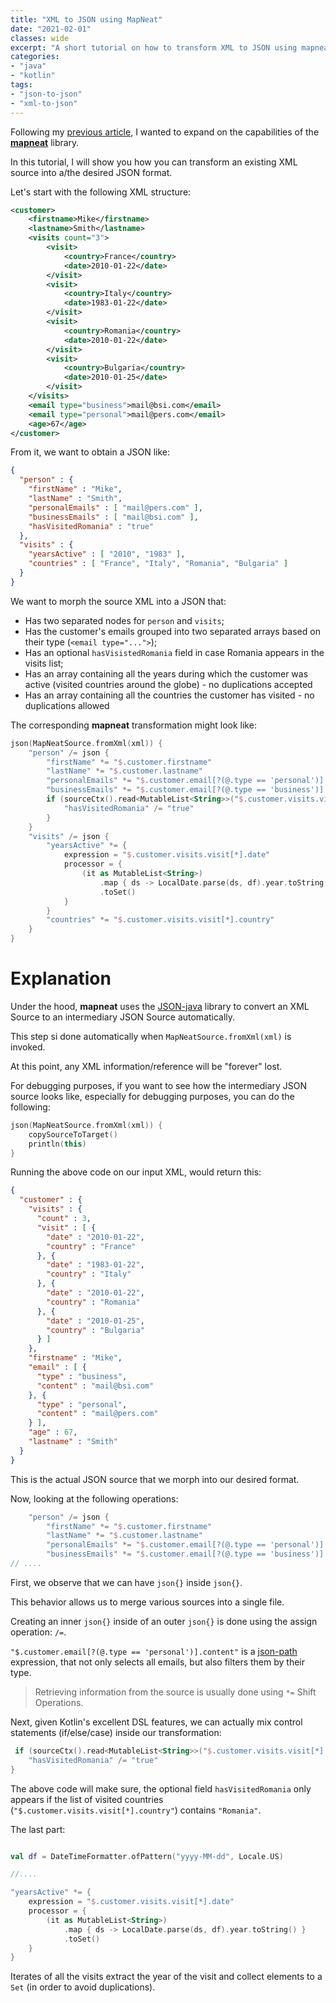 ```yaml
---
title: "XML to JSON using MapNeat"
date: "2021-02-01"
classes: wide
excerpt: "A short tutorial on how to transform XML to JSON using mapneat."
categories:
- "java"
- "kotlin"
tags:
- "json-to-json"
- "xml-to-json"
---
```


Following my [previous article](/2021/01/31/hello-world-mapneat), I wanted to expand on the capabilities of the [**mapneat**](https://github.com/nomemory/mapneat) library. 

In this tutorial, I will show you how you can transform an existing XML source into a/the desired JSON format.

Let's start with the following XML structure:

```xml
<customer>
    <firstname>Mike</firstname>
    <lastname>Smith</lastname>
    <visits count="3">
        <visit>
            <country>France</country>
            <date>2010-01-22</date>
        </visit>
        <visit>
            <country>Italy</country>
            <date>1983-01-22</date>
        </visit>
        <visit>
            <country>Romania</country>
            <date>2010-01-22</date>
        </visit>
        <visit>
            <country>Bulgaria</country>
            <date>2010-01-25</date>
        </visit>        
    </visits>
    <email type="business">mail@bsi.com</email>
    <email type="personal">mail@pers.com</email>
    <age>67</age>
</customer>
```

From it, we want to obtain a JSON like:

```json
{
  "person" : {
    "firstName" : "Mike",
    "lastName" : "Smith",
    "personalEmails" : [ "mail@pers.com" ],
    "businessEmails" : [ "mail@bsi.com" ],
    "hasVisitedRomania" : "true"
  },
  "visits" : {
    "yearsActive" : [ "2010", "1983" ],
    "countries" : [ "France", "Italy", "Romania", "Bulgaria" ]
  }
}
```

We want to morph the source XML into a JSON that:
* Has two separated nodes for `person` and `visits`;
* Has the customer's emails grouped into two separated arrays based on their type (`<email type="...">`);
* Has an optional `hasVisistedRomania` field in case Romania appears in the visits list;
* Has an array containing all the years during which the customer was active (visited countries around the globe) - no duplications accepted
* Has an array containing all the countries the customer has visited - no duplications allowed

The corresponding **mapneat** transformation might look like:

```kotlin
json(MapNeatSource.fromXml(xml)) {
    "person" /= json {
        "firstName" *= "$.customer.firstname"
        "lastName" *= "$.customer.lastname"
        "personalEmails" *= "$.customer.email[?(@.type == 'personal')].content"
        "businessEmails" *= "$.customer.email[?(@.type == 'business')].content"
        if (sourceCtx().read<MutableList<String>>("$.customer.visits.visit[*].country").contains("Romania")) {
            "hasVisitedRomania" /= "true"
        }
    }
    "visits" /= json {
        "yearsActive" *= {
            expression = "$.customer.visits.visit[*].date"
            processor = {
                (it as MutableList<String>)
                    .map { ds -> LocalDate.parse(ds, df).year.toString() }
                    .toSet()
            }
        }
        "countries" *= "$.customer.visits.visit[*].country"
    }
}
```

# Explanation

Under the hood, **mapneat** uses the [JSON-java](https://github.com/stleary/JSON-java) library to convert an XML Source to an intermediary JSON Source automatically.

This step si done automatically when `MapNeatSource.fromXml(xml)` is invoked.

At this point, any XML information/reference will be "forever" lost. 

For debugging purposes, if you want to see how the intermediary JSON source looks like, especially for debugging purposes, you can do the following:

```kotlin
json(MapNeatSource.fromXml(xml)) {
    copySourceToTarget()
    println(this)
}
```

Running the above code on our input XML, would return this:

```json
{
  "customer" : {
    "visits" : {
      "count" : 3,
      "visit" : [ {
        "date" : "2010-01-22",
        "country" : "France"
      }, {
        "date" : "1983-01-22",
        "country" : "Italy"
      }, {
        "date" : "2010-01-22",
        "country" : "Romania"
      }, {
        "date" : "2010-01-25",
        "country" : "Bulgaria"
      } ]
    },
    "firstname" : "Mike",
    "email" : [ {
      "type" : "business",
      "content" : "mail@bsi.com"
    }, {
      "type" : "personal",
      "content" : "mail@pers.com"
    } ],
    "age" : 67,
    "lastname" : "Smith"
  }
}
```

This is the actual JSON source that we morph into our desired format.

Now, looking at the following operations:

```kotlin
    "person" /= json {
        "firstName" *= "$.customer.firstname"
        "lastName" *= "$.customer.lastname"
        "personalEmails" *= "$.customer.email[?(@.type == 'personal')].content"
        "businessEmails" *= "$.customer.email[?(@.type == 'business')].content"
// ....
```

First, we observe that we can have `json{}` inside `json{}`. 

This behavior allows us to merge various sources into a single file.

Creating an inner `json{}` inside of an outer `json{}` is done using the assign operation: `/=`.

`"$.customer.email[?(@.type == 'personal')].content"` is a [json-path](https://github.com/json-path/JsonPath) expression, that not only selects all emails, but also filters them by their type.

> Retrieving information from the source is usually done using `*=` Shift Operations.

Next, given Kotlin's excellent DSL features, we can actually mix control statements (if/else/case) inside our transformation:

```kotlin
 if (sourceCtx().read<MutableList<String>>("$.customer.visits.visit[*].country").contains("Romania")) {
    "hasVisitedRomania" /= "true"
}
```

The above code will make sure, the optional field `hasVisitedRomania` only appears if the list of visited countries (`"$.customer.visits.visit[*].country"`) contains `"Romania"`.

The last part:

```kotlin

val df = DateTimeFormatter.ofPattern("yyyy-MM-dd", Locale.US)

//....

"yearsActive" *= {
    expression = "$.customer.visits.visit[*].date"
    processor = {
        (it as MutableList<String>)
            .map { ds -> LocalDate.parse(ds, df).year.toString() }
            .toSet()
    }
}
```

Iterates of all the visits extract the year of the visit and collect elements to a `Set` (in order to avoid duplications).



